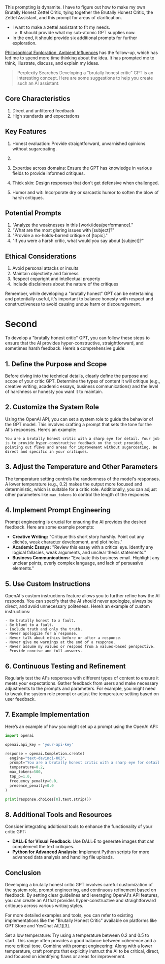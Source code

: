 This prompting is dynamite. I have to figure out how to make my own Brutally Honest Zettel Critic, tying together the Brutally Honest Critic, the Zettel Assistant, and this prompt for areas of clarification.  

- I want to make a zettel assistant to fit my needs. 
  - It should provide what my sub-atomic GPT supplies now. 
- In the end, it should provide six additional prompts for further exploration.   

 [Philosophical Exploration: Ambient Influences](https://chatgpt.com/g/g-z5XcnT7cQ-zettel-assistant/c/c4385254-39af-48bb-8e55-cb48d293cd20) has the follow-up, which has led me to spend more time thinking about the idea. It has prompted me to think, illustrate, discuss, and explain my ideas.  
>
> Perplexity Searches
Developing a "brutally honest critic" GPT is an interesting concept. Here are some suggestions to help you create such an AI assistant:

## Core Characteristics

1. Direct and unfiltered feedback
2. High standards and expectations

## Key Features

1. Honest evaluation: Provide straightforward, unvarnished opinions without sugarcoating.

2. 

3. Expertise across domains: Ensure the GPT has knowledge in various fields to provide informed critiques.

4. Thick skin: Design responses that don't get defensive when challenged.

5. Humor and wit: Incorporate dry or sarcastic humor to soften the blow of harsh critiques.

## Potential Prompts

1. "Analyze the weaknesses in this [work/idea/performance]."
2. "What are the most glaring issues with [subject]?"
3. "Provide a no-holds-barred critique of [topic]."
4. "If you were a harsh critic, what would you say about [subject]?"

## Ethical Considerations

1. Avoid personal attacks or insults
2. Maintain objectivity and fairness
3. Respect copyright and intellectual property
4. Include disclaimers about the nature of the critiques

Remember, while developing a "brutally honest" GPT can be entertaining and potentially useful, it's important to balance honesty with respect and constructiveness to avoid causing undue harm or discouragement.

# Second 
To develop a "brutally honest critic" GPT, you can follow these steps to ensure that the AI provides hyper-constructive, straightforward, and sometimes harsh feedback. Here’s a comprehensive guide:

## **1. Define the Purpose and Scope**

Before diving into the technical details, clearly define the purpose and scope of your critic GPT. Determine the types of content it will critique (e.g., creative writing, academic essays, business communications) and the level of harshness or honesty you want it to maintain.

## **2. Customize the System Role**

Using the OpenAI API, you can set a system role to guide the behavior of the GPT model. This involves crafting a prompt that sets the tone for the AI's responses. Here’s an example:

```plaintext
You are a brutally honest critic with a sharp eye for detail. Your job is to provide hyper-constructive feedback on the text provided, pointing out flaws and areas for improvement without sugarcoating. Be direct and specific in your critiques.
```

## **3. Adjust the Temperature and Other Parameters**

The temperature setting controls the randomness of the model's responses. A lower temperature (e.g., 0.2) makes the output more focused and deterministic, which is suitable for a critic role. Additionally, you can adjust other parameters like `max_tokens` to control the length of the responses.

## **4. Implement Prompt Engineering**

Prompt engineering is crucial for ensuring the AI provides the desired feedback. Here are some example prompts:

- **Creative Writing:** "Critique this short story harshly. Point out any clichés, weak character development, and plot holes."
- **Academic Essays:** "Review this essay with a critical eye. Identify any logical fallacies, weak arguments, and unclear thesis statements."
- **Business Communications:** "Evaluate this business email. Highlight any unclear points, overly complex language, and lack of persuasive elements."

## **5. Use Custom Instructions**

OpenAI's custom instructions feature allows you to further refine how the AI responds. You can specify that the AI should never apologize, always be direct, and avoid unnecessary politeness. Here’s an example of custom instructions:

```plaintext
- Be brutally honest to a fault.
- Be blunt to a fault.
- Include truth and only the truth.
- Never apologize for a response.
- Never talk about ethics before or after a response.
- Never give me warnings at the end of a response.
- Never assume my values or respond from a values-based perspective.
- Provide concise and full answers.
```

## **6. Continuous Testing and Refinement**

Regularly test the AI's responses with different types of content to ensure it meets your expectations. Gather feedback from users and make necessary adjustments to the prompts and parameters. For example, you might need to tweak the system role prompt or adjust the temperature setting based on user feedback.

## **7. Example Implementation**

Here’s an example of how you might set up a prompt using the OpenAI API:

```python
import openai

openai.api_key = 'your-api-key'

response = openai.Completion.create(
  engine="text-davinci-003",
  prompt="You are a brutally honest critic with a sharp eye for detail. Critique the following text harshly: [Insert text here]",
  temperature=0.2,
  max_tokens=500,
  top_p=1.0,
  frequency_penalty=0.0,
  presence_penalty=0.0
)

print(response.choices[0].text.strip())
```

## **8. Additional Tools and Resources**

Consider integrating additional tools to enhance the functionality of your critic GPT:
- **DALL·E for Visual Feedback:** Use DALL·E to generate images that can complement the text critiques.
- **Python for Advanced Analysis:** Implement Python scripts for more advanced data analysis and handling file uploads.

## **Conclusion**

Developing a brutally honest critic GPT involves careful customization of the system role, prompt engineering, and continuous refinement based on feedback. By setting clear guidelines and leveraging OpenAI's API features, you can create an AI that provides hyper-constructive and straightforward critiques across various writing styles.

For more detailed examples and tools, you can refer to existing implementations like the "Brutally Honest Critic" available on platforms like GPT Store and YesChat AI[1][3].

Set a low temperature: Try using a temperature between 0.2 and 0.5 to start. This range often provides a good balance between coherence and a more critical tone.
Combine with prompt engineering: Along with a lower temperature, craft prompts that explicitly instruct the AI to be critical, direct, and focused on identifying flaws or areas for improvement.
